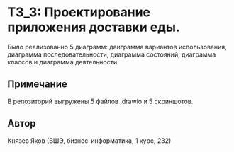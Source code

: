 # ТЗ_3: Проектирование приложения доставки еды.
Было реализованно 5 диаграмм: даиграмма вариантов использования, диаграмма последовательности, диаграмма состояний, диаграмма классов и диаграмма деятельности.

## Примечание
В репозиторий выгружены 5 файлов .drawio и 5 скриншотов.

## Автор
Князев Яков (ВШЭ, бизнес-информатика, 1 курс, 232)
